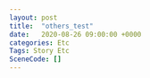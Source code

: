 ```yaml
---
layout: post
title:  "others_test"
date:   2020-08-26 09:00:00 +0000
categories: Etc
Tags: Story Etc
SceneCode: []
---
```

